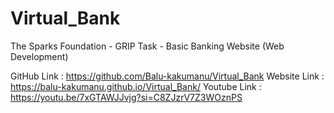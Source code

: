 # Virtual_Bank
The Sparks Foundation - GRIP Task - Basic Banking Website (Web Development)

GitHub Link : https://github.com/Balu-kakumanu/Virtual_Bank
Website Link : https://balu-kakumanu.github.io/Virtual_Bank/
Youtube Link : https://youtu.be/7xGTAWJJvjg?si=C8ZJzrV7Z3WOznPS
